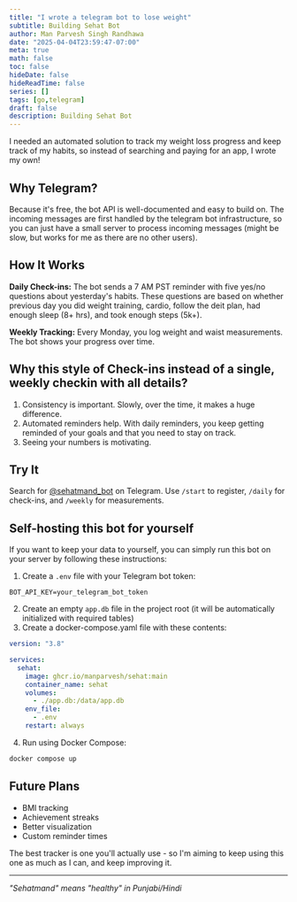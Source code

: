 ```yaml
---
title: "I wrote a telegram bot to lose weight"
subtitle: Building Sehat Bot
author: Man Parvesh Singh Randhawa
date: "2025-04-04T23:59:47-07:00"
meta: true
math: false
toc: false
hideDate: false
hideReadTime: false
series: []
tags: [go,telegram]
draft: false
description: Building Sehat Bot
---
```


I needed an automated solution to track my weight loss progress and keep track of my habits, so instead of searching and paying for an app, I wrote my own!

## Why Telegram?

Because it's free, the bot API is well-documented and easy to build on. The incoming messages are first handled by the telegram bot infrastructure, so you can just have a small server to process incoming messages (might be slow, but works for me as there are no other users).

## How It Works

**Daily Check-ins:** The bot sends a 7 AM PST reminder with five yes/no questions about yesterday's habits. These questions are based on whether previous day you did weight training, cardio, follow the deit plan, had enough sleep (8+ hrs), and took enough steps (5k+). 

**Weekly Tracking:** Every Monday, you log weight and waist measurements. The bot shows your progress over time.

## Why this style of Check-ins instead of a single, weekly checkin with all details?

1. Consistency is important. Slowly, over the time, it makes a huge difference.
2. Automated reminders help. With daily reminders, you keep getting reminded of your goals and that you need to stay on track.
3. Seeing your numbers is motivating.

## Try It

Search for [@sehatmand_bot](https://t.me/sehatmand_bot) on Telegram. Use `/start` to register, `/daily` for check-ins, and `/weekly` for measurements.

## Self-hosting this bot for yourself

If you want to keep your data to yourself, you can simply run this bot on your server by following these instructions:

1. Create a `.env` file with your Telegram bot token:
```
BOT_API_KEY=your_telegram_bot_token
```
2. Create an empty `app.db` file in the project root (it will be automatically initialized with required tables)
3. Create a docker-compose.yaml file with these contents:
```yaml
version: "3.8"

services:
  sehat:
    image: ghcr.io/manparvesh/sehat:main
    container_name: sehat
    volumes:
      - ./app.db:/data/app.db
    env_file:
      - .env
    restart: always
```
4. Run using Docker Compose:
```bash
docker compose up
```

## Future Plans

- BMI tracking
- Achievement streaks
- Better visualization
- Custom reminder times

The best tracker is one you'll actually use - so I'm aiming to keep using this one as much as I can, and keep improving it.

---
*"Sehatmand" means "healthy" in Punjabi/Hindi*
